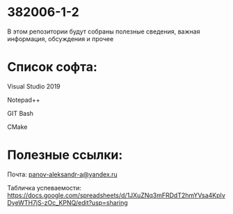 #  382006-1-2
В этом репозитории будут собраны полезные сведения, важная информация, обсуждения и прочее

#  Список софта:
Visual Studio 2019

Notepad++

GIT Bash

CMake

#  Полезные ссылки:
Почта: panov-aleksandr-a@yandex.ru

Табличка успеваемости: https://docs.google.com/spreadsheets/d/1JXuZNq3mFRDdT2hmYVsa4KpIvDyeWTH7jS-zOc_KPNQ/edit?usp=sharing
